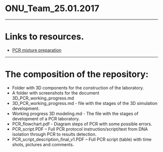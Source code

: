 # ONU_Team_25.01.2017
_________________________
# Links to resources. 

- [PCR mixture preparation](https://www.youtube.com/watch?v=7jf_zNvK6Yw&t=3s)

______________________________

# The composition of the repository:

- Folder with 3D components for the construction of the laboratory.
- A folder with screenshots  for the document 3D_PCR_working_progress.md
- 3D_PCR_working_progress.md - file with the stages of the 3D simulation development.
- Working progress 3D modeling.md - The file with the stages of development of a PCR laboratory.
- PCR_flowchart.pdf - Diagram steps of PCR with some possible errors. 
- PCR_script.PDF –  Full PCR protocol instruction/script/text from DNA isolation through PCR to results detection.
- PCR_script_description_final_v1.PDF –  Full PCR script (table) with time shots, pictures and comments.

